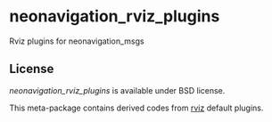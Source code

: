 # neonavigation_rviz_plugins
Rviz plugins for neonavigation_msgs

## License
*neonavigation_rviz_plugins* is available under BSD license.

This meta-package contains derived codes from [rviz](https://github.com/ros-visualization/rviz) default plugins.
